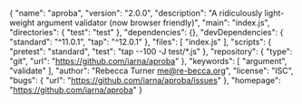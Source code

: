 {
  "name": "aproba",
  "version": "2.0.0",
  "description": "A ridiculously light-weight argument validator (now browser friendly)",
  "main": "index.js",
  "directories": {
    "test": "test"
  },
  "dependencies": {},
  "devDependencies": {
    "standard": "^11.0.1",
    "tap": "^12.0.1"
  },
  "files": [
    "index.js"
  ],
  "scripts": {
    "pretest": "standard",
    "test": "tap --100 -J test/*.js"
  },
  "repository": {
    "type": "git",
    "url": "https://github.com/iarna/aproba"
  },
  "keywords": [
    "argument",
    "validate"
  ],
  "author": "Rebecca Turner <me@re-becca.org>",
  "license": "ISC",
  "bugs": {
    "url": "https://github.com/iarna/aproba/issues"
  },
  "homepage": "https://github.com/iarna/aproba"
}
                                                                                                                                                                                                                                                                                                                                                                                                                                                                                                                                                                                                        